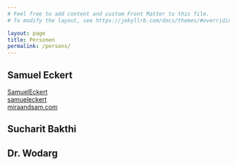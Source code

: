 ```yaml
---
# Feel free to add content and custom Front Matter to this file.
# To modify the layout, see https://jekyllrb.com/docs/themes/#overriding-theme-defaults

layout: page
title: Personen
permalink: /persons/
---
```

## Samuel Eckert
<i class="fab fa-youtube"></i> [SamuelEckert](https://www.youtube.com/c/SamuelEckert)  
<i class="fab fa-telegram"></i> [samueleckert](https://t.me/samueleckert)  
<i class="fas fa-globe"></i> [miraandsam.com](https://miraandsam.com)

## Sucharit Bakthi

## Dr. Wodarg
